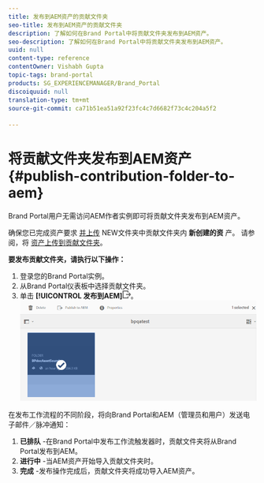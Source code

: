 ```yaml
---
title: 发布到AEM资产的贡献文件夹
seo-title: 发布到AEM资产的贡献文件夹
description: 了解如何在Brand Portal中将贡献文件夹发布到AEM资产。
seo-description: 了解如何在Brand Portal中将贡献文件夹发布到AEM资产。
uuid: null
content-type: reference
contentOwner: Vishabh Gupta
topic-tags: brand-portal
products: SG_EXPERIENCEMANAGER/Brand_Portal
discoiquuid: null
translation-type: tm+mt
source-git-commit: ca71b51ea51a92f23fc4c7d6682f73c4c204a5f2

---
```



# 将贡献文件夹发布到AEM资产 {#publish-contribution-folder-to-aem}

Brand Portal用户无需访问AEM作者实例即可将贡献文件夹发布到AEM资产。

确保您已完成资产要求 [并上传](brand-portal-download-asset-requirements.md) NEW文件夹中贡献文件夹内 **新创建的资** 产。 请参阅，将 [资产上传到贡献文件夹](brand-portal-upload-assets-to-contribution-folder.md)。

**要发布贡献文件夹，请执行以下操作：**

1. 登录您的Brand Portal实例。
1. 从Brand Portal仪表板中选择贡献文件夹。
1. 单击 **[!UICONTROL 发布到AEM]**![](assets/export.png)。
   ![](assets/publish-contribution-folder-to-aem.png)

在发布工作流程的不同阶段，将向Brand Portal和AEM（管理员和用户）发送电子邮件／脉冲通知：
1. **已排队** -在Brand Portal中发布工作流触发器时，贡献文件夹将从Brand Portal发布到AEM。
1. **进行中** -当AEM资产开始导入贡献文件夹时。
1. **完成** -发布操作完成后，贡献文件夹将成功导入AEM资产。


